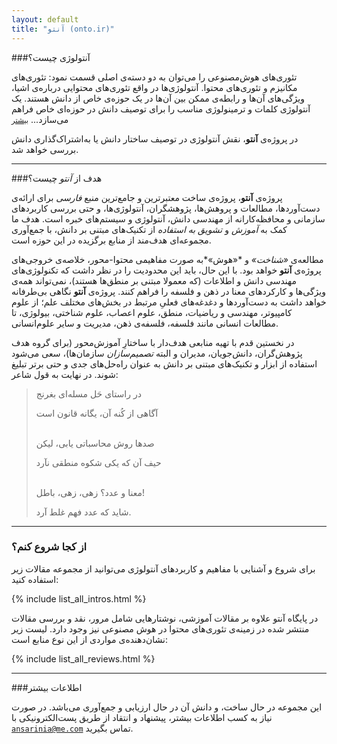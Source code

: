 ```yaml
---
layout: default
title: "آنتو (onto.ir)"
---
```


###آنتولوژی چیست؟

تئوری‌های هوش‌مصنوعی را می‌توان به دو دسته‌ی اصلی قسمت نمود: تئوری‌های مکانیزم و تئوری‌های محتوا. آنتولوژی‌ها در واقع تئوری‌های محتوایی درباره‌ی اشیا، ویژگی‌های آن‌ها و رابطه‌ی ممکن بین آن‌ها در یک حوزه‌ی خاص از دانش هستند. یک آنتولوژی کلمات و ترمینولوژی مناسب را برای توصیف دانش در حوزه‌ای خاص فراهم می‌سازد... <a href="{% post_url 2013-10-21-what_is_an_ontology %}"><small>بیشتر</small></a>

در پروژه‌ی **آنتو**، نقش آنتولوژی در توصیف ساختار دانش یا به‌اشتراک‌گذاری دانش بررسی خواهد شد.

---

###هدف از *آنتو* چیست؟

پروژه‌ی **آنتو**، پروژه‌ی ساخت معتبرترین و جامع‌ترین منبع *فارسی* برای ارائه‌ی  دست‌آوردها، مطالعات و پروهش‌ها، پژوهشگران، آنتولوژی‌ها، و حتی بررسی کاربردهای سازمانی و محافظه‌کارانه از مهندسی دانش، آنتولوژی و سیستم‌های خبره است. هدف ما کمک به *آموزش* و *تشویق به استفاده* از تکنیک‌های مبتنی بر دانش، با جمع‌آوری مجموعه‌ای هدف‌مند از منابع برگزیده در این حوزه است.



مطالعه‌ی *«شناخت»* و *«هوش»*به صورت مفاهیمی محتوا-محور، خلاصه‌ی خروجی‌های پروژه‌ی **آنتو** خواهد بود. با این حال، باید این محدودیت را در نظر داشت که تکنولوژی‌های مهندسی دانش  و اطلاعات (که معمولا مبتنی بر منطق‌ها هستند)، نمی‌تواند همه‌ی ویژگی‌ها و کارکردهای معنا در ذهن و فلسفه را فراهم کنند. پروژه‌ی **آنتو** نگاهی بی‌طرفانه خواهد داشت به دست‌آوردها و دغدغه‌های فعلیِ مرتبط در بخش‌های مختلف علم؛ از علوم کامپیوتر، مهندسی و ریاضیات، منطق، علوم اعصاب، علوم شناختی، بیولوژی، تا مطالعات انسانی مانند فلسفه، فلسفه‌ی ذهن، مدیریت و سایر علوم‌انسانی.

در نخستین قدم با تهیه منابعی هدف‌دار با ساختارِ آموزش‌محور (برای گروه هدف پژوهش‌گران، دانش‌جویان، مدیران و البته *تصمیم‌سازان* سازمان‌ها)، سعی می‌شود استفاده از ابزار و تکنیک‌های  مبتنی بر دانش به عنوان راه‌حل‌های جدی و حتی برتر تبلیغ 
شوند. در نهایت به قول شاعر:

> 
> در راستای حَل مسله‌ای بغرنج
> 
> آگاهی از کُنه آن، یگانه قانون است
> <br /><br />
>
> صدها روش محاسباتی یابی، لیکن
> 
> حیف آن که یکی شکوه منطقی نآرد
> <br /><br />
> 
> معنا و عدد؟ زهی، زهی، باطل!
> 
> شاید که عدد فهم غلط آرد.

---

### از کجا شروع کنم؟

برای شروع و آشنایی با مفاهیم و کاربردهای آنتولوژی می‌توانید از مجموعه مقالات زیر استفاده کنید:

<div>
{% include list_all_intros.html %}
<br />
</div>

در پایگاه آنتو علاوه بر مقالات آموزشی، نوشتارهایی شامل مرور، نقد و بررسی مقالات منتشر شده در زمینه‌ی تئوری‌های محتوا در هوش مصنوعی نیز وجود دارد. لیست زیر نشان‌دهنده‌ی مواردی از این نوع منابع است:

<div>
{% include list_all_reviews.html %}
<br />
</div>

---

###اطلاعات بیشتر

این مجموعه در حال ساخت، و دانش آن در حال ارزیابی و جمع‌آوری می‌باشد. در صورت نیاز به کسب اطلاعات بیشتر، پیشنهاد و انتقاد از طریق پست‌الکترونیکی با <code>ansarinia@me.com</code> تماس بگیرید.